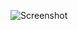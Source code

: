 ![Screenshot](https://raw.githubusercontent.com/Cryakl/Ultimate-RAT-Collection/refs/heads/main/ByShell/Byshell%201.09%20Build%2020071209/Screenshot.png)
